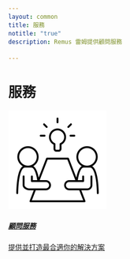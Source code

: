 ```yaml
---
layout: common
title: 服務
notitle: "true"
description: Remus 雷姆提供顧問服務

---
```


<h1 class="mainTitle services">服務</h1>

<div class="service-cards">
    <a href="/docs/services/consulting" class="card">
        <img src="/assets/img/docs/services/consulting-icon.png" alt="consulting">
        <h5 class="title">顧問服務</h5>
        <p>提供並打造最合適你的解決方案</p>
    </a>
</div>

